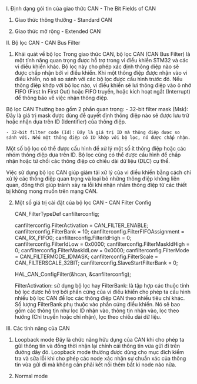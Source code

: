 
I. Định dạng gói tin của giao thức CAN - The Bit Fields of CAN
1. Giao thức thông thường - Standard CAN

2. Giao thức mở rộng -  Extended CAN

II. Bộ lọc CAN - CAN Bus Filter
1. Khái quát về bộ lọc
Trong giao thức CAN, bộ lọc CAN (CAN Bus Filter) là một tính năng quan trọng được hỗ trợ trong vi điều khiển STM32 và các vi điều khiển khác. Bộ lọc này cho phép xác định thông điệp nào sẽ được chấp nhận bởi vi điều khiển. Khi một thông điệp được nhận vào vi điều khiển, nó sẽ so sánh với các bộ lọc được cấu hình trước đó. Nếu thông điệp khớp với bộ lọc nào, vi điều khiển sẽ lưi thông điệp vào ô nhớ FIFO (First In First Out) hoặc FIFO truyền, hoặc kích hoạt ngắt (Interrupt) để thông báo về việc nhận thông điệp.

Bộ lọc CAN Thường bao gồm 2 phần quan trọng:
	- 32-bit filter mask (Msk): Đây là giá trị mask được dùng để quyết định thông điệp nào sẽ được lưu trữ hoặc nhận dựa trên ID (Identifier) của thông điệp.

	- 32-bit filter code (Id): Đây là giá trị ID mà thông điệp được so sánh với. Nếu một thông điệp có ID khớp với bộ lọc, nó được chấp nhận.

Một số bộ lọc có thể được cấu hình để xử lý một số ít thông điệp hoặc các nhóm thông điệp dựa trên ID. Bộ lọc cũng có thể được cấu hình để chấp nhận hoặc từ chối các thông điệp có chiều dài dữ liệu (DLC) cụ thể.

Việc sử dụng bộ lọc CAN giúp giảm tải xử lý của vi điều khiển bằng cách chỉ xử lý các thông điệp quan trọng và loại bỏ những thông điệp không liên quan, đồng thời giúp tránh xảy ra lỗi khi nhận nhầm thông điệp từ các thiết bị không mong muốn trên mạng CAN.

2. Một số giá trị cài đặt của bộ lọc CAN - CAN Filter Config

    CAN_FilterTypeDef canfilterconfig;

    canfilterconfig.FilterActivation = CAN_FILTER_ENABLE;		
    canfilterconfig.FilterBank = 10;
    canfilterconfig.FilterFIFOAssignment = CAN_RX_FIFO0;
    canfilterconfig.FilterIdHigh = 0;
    canfilterconfig.FilterIdLow = 0x0000;
    canfilterconfig.FilterMaskIdHigh = 0;
    canfilterconfig.FilterMaskIdLow = 0x0000;
    canfilterconfig.FilterMode = CAN_FILTERMODE_IDMASK;
    canfilterconfig.FilterScale = CAN_FILTERSCALE_32BIT;
    canfilterconfig.SlaveStartFilterBank = 0;

    HAL_CAN_ConfigFilter(&hcan, &canfilterconfig);

    FilterActivation: sử dụng bộ lọc hay 
    FilterBank: là tập hợp các thuộc tính bộ lọc được hỗ trợ bởi phần cứng của vi điều khiển cho phép ta cấu hình nhiều bộ lọc CAN để lọc các thông điệp CAN theo nhiều tiêu chí khác. Số lượng FilterBank phụ thuộc vào phần cứng điều khiển. Nó sẽ bao gồm các thông tin như lọc ID nhận vào, thông tin nhận vào, lọc theo hướng (Chỉ truyền hoặc chỉ nhận), lọc theo chiều dài dữ liệu.

III. Các tính năng của CAN
1. Loopback mode
Đây là chức năng hữu dụng của CAN khi cho phép ta gửi thông tin và đồng thời nhận lại chính cái thông tin vừa gửi đi trên đường dây đó. Loopback mode thường được dùng cho mục đích kiểm tra và sửa lỗi khi cho phép các node xác nhận sự chuẩn xác của thông tin vừa gửi đi mà không cần phải kết nối thêm bất kì node nào nữa.

2. Normal mode